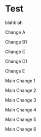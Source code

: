 # Test
blahblah

Change A

Change B1

Change C

Change D1

Change E

Main Change 1

Main Change 2

Main Change 3

Main Change 4

Main Change 5

Main Change 6